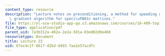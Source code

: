 ```yaml
---
content_type: resource
description: "Lecture notes on preconditioning, a method for speeding up the conjugate\
  \ gradient algorithm for speci\uFB01c matrices."
file: https://ol-ocw-studio-app-qa.s3.amazonaws.com/courses/18-409-topics-in-theoretical-computer-science-an-algorithmists-toolkit-fall-2009/67ac4c1f8617d2bdd4937aa1e57acdfc_MIT18_409F09_scribe23.pdf
file_type: application/pdf
parent_uid: 7a3b312a-402a-2e2a-501a-03e802d0e460
resourcetype: Document
title: Lecture 23
uid: 67ac4c1f-8617-d2bd-d493-7aa1e57acdfc
---
```

